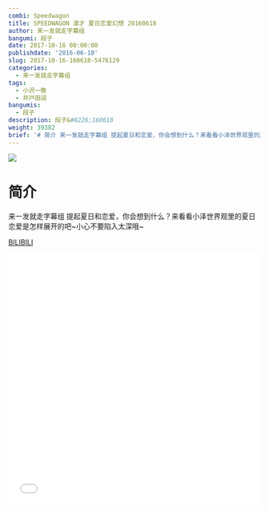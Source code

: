 ```yaml
---
combi: Speedwagon
title: SPEEDWAGON 漫才 夏日恋爱幻想 20160618
author: 来一发就走字幕组
bangumi: 段子
date: 2017-10-16 00:00:00
publishdate: '2016-06-18'
slug: 2017-10-16-160618-5476129
categories:
  - 来一发就走字幕组
tags:
  - 小沢一敬
  - 井戸田润
bangumis:
  - 段子
description: 段子&#8226;160618
weight: 39382
brief: '# 简介 来一发就走字幕组 提起夏日和恋爱，你会想到什么？来看看小泽世界观里的夏日恋爱是怎样展开的吧~小心不要陷入太深哦~'
---
```


![](https://i.imgur.com/6IUGdYr.jpg)

# 简介  
来一发就走字幕组 提起夏日和恋爱，你会想到什么？来看看小泽世界观里的夏日恋爱是怎样展开的吧~小心不要陷入太深哦~

  [BILIBILI](https://www.bilibili.com/video/av5476129/)


<div class="vcontainer">  <iframe class='video' src="//www.bilibili.com/blackboard/player.html?aid=5476129" width="100%" height="500" frameborder="0" allowfullscreen="allowfullscreen"></iframe></div>
